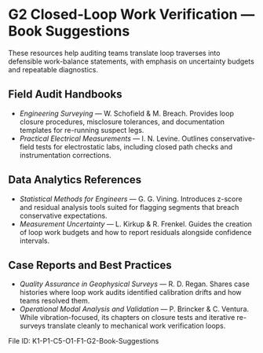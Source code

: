 # G2 Closed-Loop Work Verification — Book Suggestions

These resources help auditing teams translate loop traverses into defensible work-balance statements, with emphasis on uncertainty budgets and repeatable diagnostics.

## Field Audit Handbooks
- *Engineering Surveying* — W. Schofield & M. Breach. Provides loop closure procedures, misclosure tolerances, and documentation templates for re-running suspect legs.
- *Practical Electrical Measurements* — I. N. Levine. Outlines conservative-field tests for electrostatic labs, including closed path checks and instrumentation corrections.

## Data Analytics References
- *Statistical Methods for Engineers* — G. G. Vining. Introduces z-score and residual analysis tools suited for flagging segments that breach conservative expectations.
- *Measurement Uncertainty* — L. Kirkup & R. Frenkel. Guides the creation of loop work budgets and how to report residuals alongside confidence intervals.

## Case Reports and Best Practices
- *Quality Assurance in Geophysical Surveys* — R. D. Regan. Shares case histories where loop work audits identified calibration drifts and how teams resolved them.
- *Operational Modal Analysis and Validation* — P. Brincker & C. Ventura. While vibration-focused, its chapters on closure tests and iterative re-surveys translate cleanly to mechanical work verification loops.

File ID: K1-P1-C5-O1-F1-G2-Book-Suggestions
